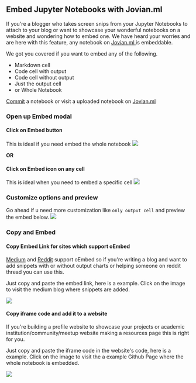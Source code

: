 ## Embed Jupyter Notebooks with Jovian.ml

If you're a blogger who takes screen snips from your Jupyter Notebooks to attach to your blog or want to showcase your wonderful notebooks on a website and wondering how to embed one. We have heard your worries and are here with this feature, any notebook on <a href="https://jovian.ml/?utm_source=docs" target="_blank"> Jovian.ml </a> is embeddable.

We got you covered if you want to embed any of the following.

- Markdown cell
- Code cell with output
- Code cell without output
- Just the output cell
- or Whole Notebook

[Commit](02-upload.md) a notebook or visit a uploaded notebook on <a href="https://jovian.ml/?utm_source=docs" target="_blank"> Jovian.ml </a>

### Open up Embed modal

#### Click on Embed button

This is ideal if you need embed the whole notebook
<img src="https://imgur.com/J2i35fm.png" class="screenshot">

**OR**

#### Click on Embed icon on any cell

This is ideal when you need to embed a specific cell
<img src="https://imgur.com/vAxP4Qa.png" class="screenshot">

### Customize options and preview

Go ahead if u need more customization like `only output cell` and preview the embed below.
<img src="https://imgur.com/09Gvp4o.png" class="screenshot">

### Copy and Embed

#### Copy Embed Link for sites which support oEmbed

<a href="https://medium.com" target="_blank">Medium</a> and <a href="https://reddit.com" target="_blank">Reddit</a> support oEmbed so if you're writing a blog and want to add snippets with or without output charts or helping someone on reddit thread you can use this.

Just copy and paste the embed link, here is a example. Click on the image to visit the medium blog where snippets are added.

<a href="https://medium.com/@prajwal.prashanth22/whatsapp-chat-data-analysis-8944b91581f5" target="_blank"><img src="https://imgur.com/sB9nZdZ.png" class="screenshot"></a>

#### Copy iframe code and add it to a website

If you're building a profile website to showcase your projects or academic institution/community/meetup website making a resources page this is right for you.

Just copy and paste the iframe code in the website's code, here is a example. Click on the image to visit the a example Github Page where the whole notebook is embedded.

<a href="https://prajwalprashanth.github.io/whatsapp-data-analysis" target="_blank"><img src="https://imgur.com/S5tpDuJ.png" class="screenshot"></a>

